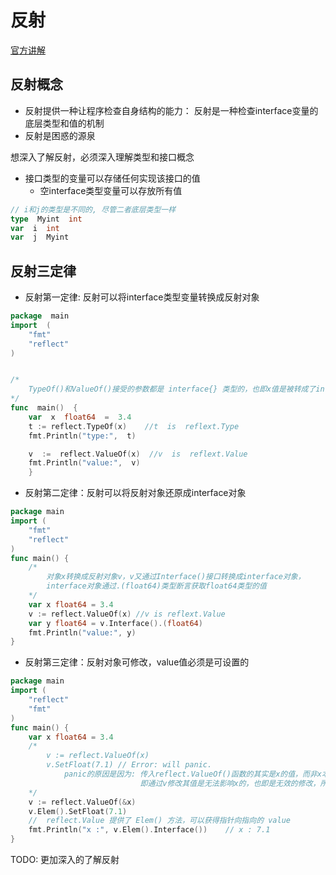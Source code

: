 # 反射

[官方讲解](https://blog.golang.org/laws-of-reflection)

## 反射概念
* 反射提供一种让程序检查自身结构的能力： 反射是一种检查interface变量的底层类型和值的机制
* 反射是困惑的源泉

想深入了解反射，必须深入理解类型和接口概念
* 接口类型的变量可以存储任何实现该接口的值
    - 空interface类型变量可以存放所有值
```go
// i和j的类型是不同的, 尽管二者底层类型一样
type  Myint  int
var  i  int
var  j  Myint
```


## 反射三定律
* 反射第一定律: 反射可以将interface类型变量转换成反射对象
```go
package  main
import  (
    "fmt"
    "reflect"
)


/*
    TypeOf()和ValueOf()接受的参数都是 interface{} 类型的，也即x值是被转成了interface传入的
*/
func  main()  {
    var  x  float64  =  3.4       
    t := reflect.TypeOf(x)    //t  is  reflext.Type
    fmt.Println("type:",  t)

    v  :=  reflect.ValueOf(x)  //v  is  reflext.Value
    fmt.Println("value:",  v)
    }
```
* 反射第二定律：反射可以将反射对象还原成interface对象
```go
package main
import (
    "fmt"
    "reflect"
)
func main() {
    /*
        对象x转换成反射对象v，v又通过Interface()接口转换成interface对象，
        interface对象通过.(float64)类型断言获取float64类型的值
    */
    var x float64 = 3.4
    v := reflect.ValueOf(x) //v is reflext.Value
    var y float64 = v.Interface().(float64)
    fmt.Println("value:", y)
}
```
* 反射第三定律：反射对象可修改，value值必须是可设置的
```go
package main
import (
    "reflect"
    "fmt"
)
func main() {
    var x float64 = 3.4
    /* 
        v := reflect.ValueOf(x)
        v.SetFloat(7.1) // Error: will panic.
            panic的原因是因为: 传入reflect.ValueOf()函数的其实是x的值，而非x本身。
                             即通过v修改其值是无法影响x的，也即是无效的修改，所以golang会报错
    */
    v := reflect.ValueOf(&x)
    v.Elem().SetFloat(7.1)
    //  reflect.Value 提供了 Elem() 方法，可以获得指针向指向的 value
    fmt.Println("x :", v.Elem().Interface())    // x : 7.1
}
```

TODO: 更加深入的了解反射